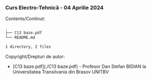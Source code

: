 ### Curs Electro-Tehnică - 04 Aprilie 2024

Contents/Continut: 

```sh
.
├── C13 baze.pdf
└── README.md

1 directory, 2 files
```

Copyright/Drepturi de autor:
* [C13 baze.pdf](./C13 baze.pdf) - Profesor Dan Stefan BIDIAN la Universitatea Transilvania din Brasov UNITBV
